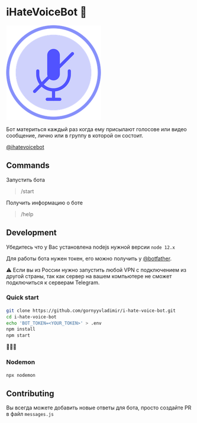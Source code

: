# iHateVoiceBot 🤬

![](ihatevoice.png)

Бот материться каждый раз когда ему присылают голосове или видео сообщение,
лично или в группу в которой он состоит.

[@ihatevoicebot](https://t.me/ihatevoicebot "@ihatevoicebot")
## Commands

Запустить бота
>/start

Получить информацию о боте

>/help

## Development
Убедитесь что у Вас установлена nodejs нужной версии `node 12.x`

Для работы бота нужен токен, его можно получить у 
[@botfather](https://t.me/BotFather "@botfather").

⚠️ Если вы из России нужно запустить любой VPN с подключением из другой страны, так как сервер на вашем компьютере не сможет подключиться к серверам Telegram.

### Quick start
```sh
git clone https://github.com/gornyyvladimir/i-hate-voice-bot.git
cd i-hate-voice-bot
echo 'BOT_TOKEN=<YOUR_TOKEN>' > .env
npm install
npm start
```
🎉🎉🎉

### Nodemon
```sh
npx nodemon
```

## Contributing
Вы всегда можете добавить новые ответы для бота, просто создайте PR в файл `messages.js`
